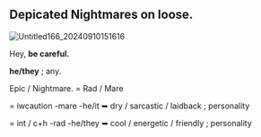 ## Depicated Nightmares on loose.

![Untitled166_20240910151616](https://github.com/user-attachments/assets/d517c53e-b096-4eb3-b06f-687fc8e0dcf5)


Hey, __be careful.__

__he/they__ ; any. 

Epic / Nightmare. = Rad / Mare

= iwcaution -mare -he/it
➥ dry / sarcastic / laidback ; personality

= int / c+h -rad -he/they
➥ cool / energetic / friendly ; personality
